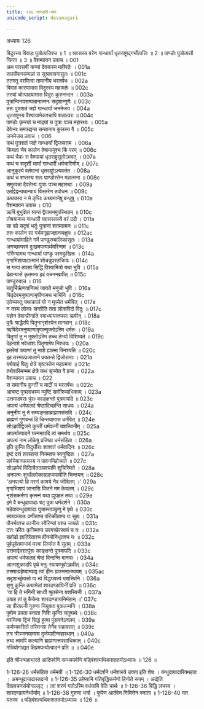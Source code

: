 ```yaml
---
title: १२६ गान्धारी-गर्भः
unicode_script: devanagari

---
```



अध्यायः 126

विदुरस्य विवाहः पुत्रोत्पत्तिश्च ॥ 1 ॥ व्यासस्य वरेण गान्धार्यां धृतराष्ट्राद्गर्भोत्पत्तिः ॥ 2 ॥ पाण्डोः पुत्रोत्पत्तौ चिन्ता ॥ 3 ॥
वैशम्पायन उवाच ।	001  
अथ पारसवीं कन्यां देवकस्य महीपतेः ।	001a  
रूपयौवनसम्पन्नां स सुश्रावापगासुतः ॥	001c  
ततस्तु वरयित्वा तामानीय भरतर्षभः ।	002a  
विवाहं कारयामास विदुरस्य महामतेः ॥	002c  
तस्यां चोत्पादयामास विदुरः कुरुनन्दन ।	003a  
पुत्रान्विनयसम्पन्नानात्मनः सदृशान्गुणैः ॥	003c  
ततः पुत्रशतं जज्ञे गान्धार्या जनमेजय ।	004a  
धृतराष्ट्रस्य वैश्यायामेकश्चापि शतात्परः ॥	004c  
पाण्डोः कृन्त्यां च माद्र्यां च पुत्राः पञ्च महारथाः ।	005a  
देवेभ्यः समपद्यन्त सन्तानाय कुलस्य वै ॥	005c  
जनमेजय उवाच ।	006  
कथं पुत्रशतं जज्ञे गान्धार्यां द्विजसत्तम ।	006a  
कियता चैव कालेन तेषामायुश्च किं परम् ॥	006c  
कथं चैकः स वैश्यायां धृतराष्ट्रसुतोऽभवत् ।	007a  
कथं च सदृशीं भार्यां गान्धारीं धर्मचारिणीम् ॥	007c  
आनुकूल्ये वर्तमानां धृतराष्ट्रोऽत्यवर्तत ।	008a  
कथं च शप्तस्य सतः पाण्डोस्तेन महात्मना ॥	008c  
समुत्पन्ना दैवतेभ्यः पुत्राः पञ्च महारथाः ।	009a  
एतद्विद्वन्यथान्यायं विस्तरेण तपोधन ॥	009c  
कथयस्व न मे तृप्तिः कथ्यमानेषु बन्धुषु ।	010a  
वैशम्पायन उवाच ।	010  
ऋषिं बुभुक्षितं श्रान्तं द्वैपायनमुपस्थितम् ॥	010c  
तोषयामास गान्धारी व्यासस्तस्यै वरं ददौ ।	011a  
सा वव्रे सदृशं भर्तुः पुत्राणां शतमात्मनः ॥	011c  
ततः कालेन सा गर्भमगृह्णाज्ज्ञानचक्षुषः ॥	012ac  
गान्धार्यामाहिते गर्भे पाण्डुरम्बालिकासुतः ।	013a  
अगच्छत्परमं दुःखमपत्यार्थमरिन्दम ॥	013c  
गर्भिण्यामथ गान्धार्यां पाण्डुः परमदुःखितः ।	014a  
मृगाभिशापादात्मानं शोचन्नुपरतक्रियः ॥	014c  
स गत्वा तपसा सिद्धिं विश्वामित्रो यथा भुवि ।	015a  
देहान्यासे कृतमना इदं वचनमब्रवीत् ॥	015c  
पाण्डुरुवाच ।	016  
चतुर्भिर्ऋणवानित्थं जायते मनुजो भुवि ।	016a  
पितृदेवमनुष्याणामृषीणामथ भामिनि ॥	016c  
एतेभ्यस्तु यथाकालं यो न मुच्येत धर्मवित् ।	017a  
न तस्य लोकाः सन्तीति तता लोकविदो विदुः ॥	017c  
यज्ञेन देवान्प्रीणाति स्वाध्यायात्तपसा ऋषीन् ।	018a  
पुत्रैः श्राद्धैरपि पितॄनानृशंस्येन मानवान् ॥	018c  
ऋषिदेवमनुष्याणामृणान्मुक्तोऽस्मि धर्मतः ।	019a  
पितॄणां तु न मुक्तोऽस्मि तच्च तेभ्यो विशिष्यते ॥	019c  
देहनाशे भवेन्नाशः पितॄणामेष निश्चयः ।	020a  
इतरेषां त्रयाणां तु नाशे ह्यात्मा विनश्यति ॥	020c  
इह तस्मात्प्रजालाभे प्रयतन्ते द्विजोत्तमाः ।	021a  
यथैवाहं पितुः क्षेत्रे सृष्टस्तेन महात्मना ॥	021c  
तथैवास्मिन्मम क्षेत्रे कथं सृज्येत वै प्रजा ।	022a  
वैशम्पायन उवाच ।	022  
स समानीय कुन्तीं च माद्रीं च भरतर्षभः ॥	022c  
आचष्ट पुत्रलाभस्य व्युष्टिं सर्वक्रियाधिकाम् ।	023a  
उत्तमादवराः पुंसः काङ्क्षन्तो पुत्रमापदि ॥	023c  
अपत्यं धर्मफलदं श्रेष्ठादिच्छन्ति साधवः ।	024a  
अनुनीय तु ते सम्यङ्महाब्राह्मणसंसदि ।	024c  
ब्राह्मणं गुणवन्तं हि चिन्तयामास धर्मवित् ॥	024e  
सोऽब्रवीद्विजने कुन्तीं धर्मपत्नीं यशस्विनीम् ।	025a  
अपत्योत्पादने यत्नमापदि त्वं समर्थय ॥	025c  
अपत्यं नाम लोकेषु प्रतिष्ठा धर्मसंहिता ।	026a  
इति कुन्ति विदुर्धीराः शाश्वतं धर्मवादिनः ॥	026c  
इष्टं दत्तं तपस्तप्तं नियमश्च स्वनुष्ठितः ।	027a  
सर्वमेवानपत्यस्य न पावनमिहोच्यते ॥	027c  
सोऽहमेवं विदित्वैतत्प्रपश्यामि शुचिस्मिते ।	028a  
अनपत्यः शुभाँल्लोकान्नप्राप्स्यामीति चिन्तयन् ॥	028c  
\'अनपत्यो हि मरणं कामये नैव जीवितम् ।\'	029a  
मृगाभिशापं जानासि विजने मम केवलम् ।	029c  
नृशंसकर्मणा कृत्स्नं यथा ह्युपहतं तथा ॥	029e  
इमे वै बन्धुदायादाः षट् पुत्रा धर्मदर्शने ।	030a  
षडेवाबन्धुदायादाः पुत्रास्ताञ्छृणु मे पृथे ॥	030c  
स्वयञ्जातः प्रणीतश्च परिक्रीतश्च यः सुतः ।	031a  
पौनर्भवश्च कानीनः स्वैरिण्यां यश्च जायते ॥	031c  
दत्तः क्रीतः कृत्रिमश्च उपगच्छेत्स्वयं च यः ।	032a  
सहोढो ज्ञातिरेताश्च हीनयोनिधृतश्च यः ॥	032c  
पूर्वपूर्वतमाभावं मत्त्वा लिप्सेत वै सुतम् ।	033a  
उत्तमाद्देवरात्पुंसः काङ्क्षन्ते पुत्रमापदि ॥	033c  
अपत्यं धर्मफलदं श्रेष्ठं विन्दन्ति मानवाः ।	034a  
आत्मशुक्रादपि पृथे मनुः स्वायम्भुवोऽब्रवीत् ॥	034c  
तस्मात्प्रहेष्याम्यद्य त्वां हीनः प्रजननात्स्वयम् ॥	035ac  
सदृशाच्छ्रेयसो वा त्वं विद्ध्यपत्यं यशस्विनि ।	036a  
शृणु कुन्ति कथामेतां शारदण्डायिनीं प्रति ॥	036c  
\'या हि ते भगिनी साध्वी श्रुतसेना यशस्विनी ।	037a  
उवाह तां तु कैकेयः शारदाण्डायनिर्महान् ॥\'	037c  
सा वीरपत्नी गुरुणा नियुक्ता पुत्रजन्मनि ।	038a  
पुष्पेण प्रयता स्नाता निशि कुन्ति चतुष्पथे ॥	038c  
वरयित्वा द्विजं सिद्धं हुत्वा पुंसवनेऽनलम् ।	039a  
कर्मण्यवसिते तस्मिन्सा तेनैव सहावसत् ॥	039c  
तत्र त्रीञ्जनयामास दुर्जयादीन्महारथान् ।	040a  
तथा त्वमपि कल्याणि ब्राह्मणात्तपसाधिकात् ।	040c  
मन्नियोगाद्यत क्षिप्रमपत्योत्पादनं प्रति ॥ ॥	040e  

इति श्रीमन्महाभारते आदिपर्वणि सम्भवपर्वणि षड्विंशत्यधिकशततमोऽध्यायः ॥ 126 ॥

1-126-26 धर्मसंहिता धर्ममयी ॥ 1-126-30 धर्मदर्शने धर्मशास्त्रे उक्ता इति शेषः । बन्धुदायादारिक्थहराः । अबन्धुदायादास्तदन्ये ॥ 1-126-35 प्रहेष्यामि गतिवृद्धिकर्मणो हिनोते रूपम् । अद्येति क्षिप्रवचनसंयोगाल्लृट् । त्वां शरणं गतोऽस्मि वर्धयामि वेति चार्थः ॥ 1-126-36 विद्धि लभस्व । शारदण्डायनेर्भार्याम् ॥ 1-126-38 गुरुणा भर्त्रा । पुष्पेण आर्तवेन निमित्तेन स्नाता ॥ 1-126-40 यत यतस्व ॥ षड्विंशत्यधिकशततमोऽध्यायः ॥ 126 ॥